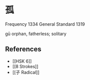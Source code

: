 # 孤
Frequency 1334
General Standard 1319

gū
orphan, fatherless; solitary

## References
- [[HSK 6]]
- [[8 Strokes]]
- [[子 Radical]]